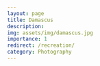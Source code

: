 ```yaml
---
layout: page
title: Damascus
description: 
img: assets/img/damascus.jpg
importance: 1
redirect: /recreation/
category: Photography
---
```

